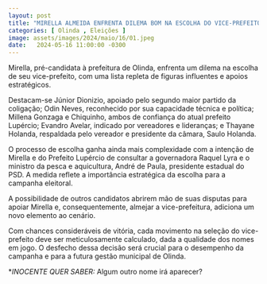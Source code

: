 ```yaml
---
layout: post
title: "MIRELLA ALMEIDA ENFRENTA DILEMA BOM NA ESCOLHA DO VICE-PREFEITO EM OLINDA"
categories: [ Olinda , Eleições ]
image: assets/images/2024/maio/16/01.jpeg
date:   2024-05-16 11:00:00 -0300
---
```

Mirella, pré-candidata à prefeitura de Olinda, enfrenta um dilema na escolha de seu vice-prefeito, com uma lista repleta de figuras influentes e apoios estratégicos.

Destacam-se Júnior Dionizio, apoiado pelo segundo maior partido da coligação; Odin Neves, reconhecido por sua capacidade técnica e política; Millena Gonzaga e Chiquinho, ambos de confiança do atual prefeito Lupércio; Evandro Avelar, indicado por vereadores e lideranças; e Thayane Holanda, respaldada pelo vereador e presidente da câmara, Saulo Holanda.

O processo de escolha ganha ainda mais complexidade com a intenção de Mirella e do Prefeito Lupércio de consultar a governadora Raquel Lyra e o ministro da pesca e aquicultura, André de Paula, presidente estadual do PSD. A medida reflete a importância estratégica da escolha para a campanha eleitoral.

A possibilidade de outros candidatos abrirem mão de suas disputas para apoiar Mirella e, consequentemente, almejar a vice-prefeitura, adiciona um novo elemento ao cenário.

Com chances consideráveis de vitória, cada movimento na seleção do vice-prefeito deve ser meticulosamente calculado, dada a qualidade dos nomes em jogo. O desfecho dessa decisão será crucial para o desempenho da campanha e para a futura gestão municipal de Olinda.

**INOCENTE QUER SABER:* Algum outro nome irá aparecer?